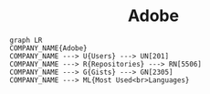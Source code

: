 <h1 align="center">Adobe</h1>

```mermaid
graph LR
COMPANY_NAME{Adobe}
COMPANY_NAME ---> U{Users} ---> UN[201]
COMPANY_NAME ---> R{Repositories} ---> RN[5506]
COMPANY_NAME ---> G{Gists} ---> GN[2305]
COMPANY_NAME ---> ML{Most Used<br>Languages}
```
